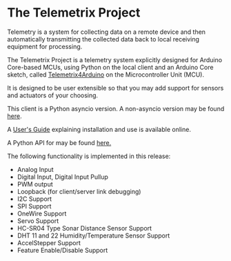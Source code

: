 # The Telemetrix Project

Telemetry is a system for collecting data on a remote device and then automatically transmitting the 
collected data back to local receiving equipment for processing.

The Telemetrix Project is a telemetry system explicitly designed for Arduino Core-based MCUs, using 
Python on the local client and an 
Arduino Core sketch, called 
[Telemetrix4Arduino](https://github.com/MrYsLab/Telemetrix4Arduino) on the Microcontroller Unit (MCU). 

It is designed to be user extensible so that you may add support for sensors and actuators
of your choosing.

This client is a Python asyncio version. A non-asyncio version may be found
 [here](https://github.com/MrYsLab/telemetrix).

A [User's Guide](https://mryslab.github.io/telemetrix/) explaining installation and use is available online.

A Python API for may be found [here.](http://htmlpreview.github.io/?https://github.com/MrYsLab/telemetrix-aio/blob/master/html/telemetrix_aio/index.html) 

The following functionality is implemented in this release:

* Analog Input
* Digital Input, Digital Input Pullup
* PWM output
* Loopback (for client/server link debugging)
* I2C Support
* SPI Support
* OneWire Support
* Servo Support
* HC-SR04 Type Sonar Distance Sensor Support
* DHT 11 and 22 Humidity/Temperature Sensor Support
* AccelStepper Support
* Feature Enable/Disable Support
